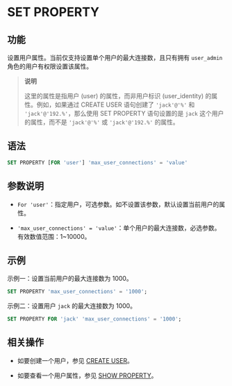 # SET PROPERTY

## 功能

设置用户属性。当前仅支持设置单个用户的最大连接数，且只有拥有 `user_admin` 角色的用户有权限设置该属性。

> **说明**
>
> 这里的属性是指用户 (user) 的属性，而非用户标识 (user_identity) 的属性。例如，如果通过 CREATE USER 语句创建了 `'jack'@'%'` 和 `'jack'@'192.%'`，那么使用 SET PROPERTY 语句设置的是 `jack` 这个用户的属性，而不是 `'jack'@'%'` 或 `'jack'@'192.%'` 的属性。

## 语法

```SQL
SET PROPERTY [FOR 'user'] 'max_user_connections' = 'value'
```

## 参数说明

- `For 'user'`：指定用户，可选参数。如不设置该参数，默认设置当前用户的属性。

- `'max_user_connections' = 'value'`：单个用户的最大连接数，必选参数。有效数值范围：1~10000。

## 示例

示例一：设置当前用户的最大连接数为 1000。

```SQL
SET PROPERTY 'max_user_connections' = '1000';
```

示例二：设置用户 `jack` 的最大连接数为 1000。

```SQL
SET PROPERTY FOR 'jack' 'max_user_connections' = '1000';
```

## 相关操作

- 如要创建一个用户，参见 [CREATE USER](../account-management/CREATE%20USER.md)。

- 如要查看一个用户属性，参见 [SHOW PROPERTY](../data-manipulation/SHOW%20PROPERTY.md)。
